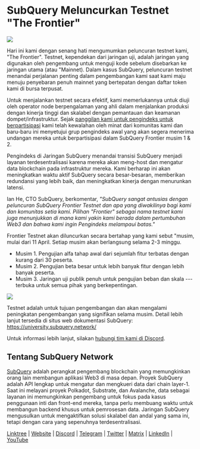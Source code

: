 # SubQuery Meluncurkan Testnet "The Frontier"

![](https://miro.medium.com/max/1400/1*zRR8l3aVZKth9Fw0rqL-lg.png)

Hari ini kami dengan senang hati mengumumkan peluncuran testnet kami, "The Frontier". Testnet, kependekan dari jaringan uji, adalah jaringan yang digunakan oleh pengembang untuk menguji kode sebelum disebarkan ke jaringan utama (atau "Mainnet). Dalam kasus SubQuery, peluncuran testnet menandai perjalanan penting dalam pengembangan kami saat kami maju menuju penyebaran penuh mainnet yang bertepatan dengan daftar token kami di bursa terpusat.

Untuk menjalankan testnet secara efektif, kami memerlukannya untuk diuji oleh operator node berpengalaman yang ahli dalam menjalankan produksi dengan kinerja tinggi dan skalabel dengan pemantauan dan keamanan dompet/infrastruktur. Sejak [panggilan kami untuk pengindeks untuk berpartisipasi](./20211202-indexer-invitation.md) kami telah kewalahan oleh minat dari komunitas kami dan baru-baru ini menyetujui grup pengindeks awal yang akan segera menerima undangan mereka untuk berpartisipasi dalam SubQuery Frontier musim 1 & 2.

Pengindeks di Jaringan SubQuery menandai transisi SubQuery menjadi layanan terdesentralisasi karena mereka akan meng-host dan mengatur data blockchain pada infrastruktur mereka. Kami berharap ini akan meningkatkan waktu aktif SubQuery secara besar-besaran, memberikan redundansi yang lebih baik, dan meningkatkan kinerja dengan menurunkan latensi.

Ian He, CTO SubQuery, berkomentar, _"SubQuery sangat antusias dengan peluncuran SubQuery Frontier Testnet dan apa yang diwakilinya bagi kami dan komunitas setia kami. Pilihan "Frontier" sebagai nama testnet kami juga menunjukkan di mana kami yakin kami berada dalam pertumbuhan Web3 dan bahwa kami ingin Pengindeks melampaui batas."_

Frontier Testnet akan diluncurkan secara bertahap yang kami sebut "musim, mulai dari 11 April. Setiap musim akan berlangsung selama 2-3 minggu.

- Musim 1. Pengujian alfa tahap awal dari sejumlah fitur terbatas dengan kurang dari 30 peserta.
- Musim 2. Pengujian beta besar untuk lebih banyak fitur dengan lebih banyak peserta.
- Musim 3. Jaringan uji publik penuh untuk pengujian beban dan skala --- terbuka untuk semua pihak yang berkepentingan.

![](https://miro.medium.com/max/1400/1*oWnMXGqndf5539Gml7gf-Q.png)

Testnet adalah untuk tujuan pengembangan dan akan mengalami peningkatan pengembangan yang signifikan selama musim. Detail lebih lanjut tersedia di situs web dokumentasi SubQuery: https://university.subquery.network/

Untuk informasi lebih lanjut, silakan [hubungi tim kami di Discord](https://discord.com/invite/78zg8aBSMG).

## Tentang SubQuery Network

[SubQuery](https://subquery.network) adalah perangkat pengembang blockchain yang memungkinkan orang lain membangun aplikasi Web3 di masa depan. Proyek SubQuery adalah API lengkap untuk mengatur dan mengkueri data dari chain layer-1. Saat ini melayani proyek Polkadot, Substrate, dan Avalanche, data sebagai layanan ini memungkinkan pengembang untuk fokus pada kasus penggunaan inti dan front-end mereka, tanpa perlu membuang waktu untuk membangun backend khusus untuk pemrosesan data. Jaringan SubQuery mengusulkan untuk mengaktifkan solusi skalabel dan andal yang sama ini, tetapi dengan cara yang sepenuhnya terdesentralisasi.

​​​​[Linktree](https://linktr.ee/subquerynetwork) | [Website](https://subquery.network/) | [Discord](https://discord.com/invite/78zg8aBSMG) | [Telegram](https://t.me/subquerynetwork) | [Twitter](https://twitter.com/subquerynetwork) | [Matrix](https://matrix.to/#/#subquery:matrix.org) | [LinkedIn](https://www.linkedin.com/company/subquery) | [YouTube](https://www.youtube.com/channel/UCi1a6NUUjegcLHDFLr7CqLw)
